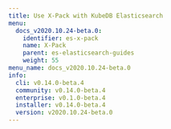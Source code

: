 ```yaml
---
title: Use X-Pack with KubeDB Elasticsearch
menu:
  docs_v2020.10.24-beta.0:
    identifier: es-x-pack
    name: X-Pack
    parent: es-elasticsearch-guides
    weight: 55
menu_name: docs_v2020.10.24-beta.0
info:
  cli: v0.14.0-beta.4
  community: v0.14.0-beta.4
  enterprise: v0.1.0-beta.4
  installer: v0.14.0-beta.4
  version: v2020.10.24-beta.0
---
```


